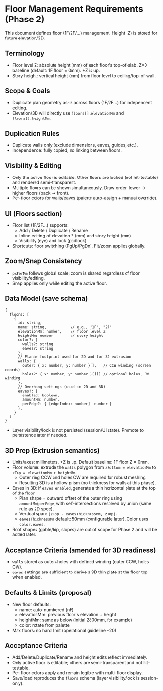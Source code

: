 # Floor Management Requirements (Phase 2)

This document defines floor (1F/2F/...) management. Height (Z) is stored for future elevation/3D.

## Terminology
- Floor level Z: absolute height (mm) of each floor's top-of-slab. Z=0 baseline (default: 1F floor = 0mm). +Z is up.
- Story height: vertical height (mm) from floor level to ceiling/top-of-wall.

## Scope & Goals
- Duplicate plan geometry as-is across floors (1F/2F...) for independent editing.
- Elevation/3D will directly use `floors[].elevationMm` and `floors[].heightMm`.

## Duplication Rules
- Duplicate walls only (exclude dimensions, eaves, guides, etc.).
- Independence: fully copied; no linking between floors.

## Visibility & Editing
- Only the active floor is editable. Other floors are locked (not hit-testable) and rendered semi-transparent.
- Multiple floors can be shown simultaneously. Draw order: lower → higher floors (back → front).
- Per-floor colors for walls/eaves (palette auto-assign + manual override).

## UI (Floors section)
- Floor list (1F/2F...) supports:
  - Add / Delete / Duplicate / Rename
  - Inline editing of elevation Z (mm) and story height (mm)
  - Visibility (eye) and lock (padlock)
- Shortcuts: floor switching (PgUp/PgDn). Fit/zoom applies globally.

## Zoom/Snap Consistency
- `pxPerMm` follows global scale; zoom is shared regardless of floor visibility/editing.
- Snap applies only while editing the active floor.

## Data Model (save schema)
```
{
  floors: [
    {
      id: string,
      name: string,           // e.g., "1F", "2F"
      elevationMm: number,    // floor level Z
      heightMm: number,       // story height
      color?: {
        walls?: string,
        eaves?: string,
      },
      // Planar footprint used for 2D and for 3D extrusion
      walls: {
        outer: { x: number, y: number }[],   // CCW winding (screen coords)
        holes?: { x: number, y: number }[][] // optional holes, CW winding
      },
      // Overhang settings (used in 2D and 3D)
      eaves?: {
        enabled: boolean,
        amountMm: number,
        perEdge?: { [edgeIndex: number]: number }
      },
    }
  ]
}
```
- Layer visibility/lock is not persisted (session/UI state). Promote to persistence later if needed.

## 3D Prep (Extrusion semantics)
- Units/axes: millimeters, +Z is up. Default baseline: 1F floor Z = 0mm.
- Floor volume: extrude the `walls` polygon from `zBottom = elevationMm` to `zTop = elevationMm + heightMm`.
  - Outer ring CCW and holes CW are required for robust meshing.
  - Resulting 3D is a hollow prism (no thickness for walls at this phase).
- Eaves in 3D: if `eaves.enabled`, generate a thin horizontal plate at the top of the floor
  - Plan shape = outward offset of the outer ring using `amountMm`/`perEdge`, with self-intersections resolved by union (same rule as 2D spec).
  - Vertical span: `[zTop - eavesThicknessMm, zTop]`.
  - `eavesThicknessMm` default: 50mm (configurable later). Color uses `color.eaves`.
- Roof shapes (gable/hip, slopes) are out of scope for Phase 2 and will be added later.

## Acceptance Criteria (amended for 3D readiness)
- `walls` stored as outer+holes with defined winding (outer CCW, holes CW).
- `eaves` settings are sufficient to derive a 3D thin plate at the floor top when enabled.

## Defaults & Limits (proposal)
- New floor defaults:
  - name: auto-numbered (nF)
  - elevationMm: previous floor's elevation + height
  - heightMm: same as below (initial 2800mm, for example)
  - color: rotate from palette
- Max floors: no hard limit (operational guideline ~20)

## Acceptance Criteria
- Add/Delete/Duplicate/Rename and height edits reflect immediately.
- Only active floor is editable; others are semi-transparent and not hit-testable.
- Per-floor colors apply and remain legible with multi-floor display.
- Save/load reproduces the `floors` schema (layer visibility/lock is session-only).

